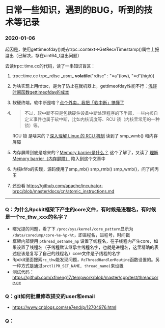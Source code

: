 # 日常一些知识，遇到的BUG，听到的技术等记录

### 2020-01-06

起因是，使用gettimeofday()减去trpc::context->GetRecvTimestamp()属性上报溢出（已解决，存在uint64_t溢出问题）

去读trpc::time.cc的代码，读了一串知识盲区：

1. trpc::time.cc trpc_rdtsc \__asm__ __volatile__("rdtsc" : "=a"(low), "=d"(high))

2. 为啥实现上用rdtsc，是为了防止在就机器上，gettimeofday性能不行：[浅谈时间函数gettimeofday的成本](https://blog.csdn.net/russell_tao/article/details/7185588)

3. 软硬终端，软中断是啥？[点个外卖，我把「软中断」搞懂了](https://www.mdeditor.tw/pl/ggsn)

4. > 不过，软中断不只是包括硬件设备中断处理程序的下半部，一些内核自定义事件也属于软中断，比如内核调度等、RCU 锁（内核里常用的一种锁）等。

   RCU 锁 是啥来的？[深入理解 Linux 的 RCU 机制](https://zhuanlan.zhihu.com/p/30583695) 读到了 smp_wmb() 和内存屏障

5. 内存屏障到底是啥来的？[Memory barrier是什么？](https://www.zhihu.com/question/20228202) 这个了解了，又读了 [理解 Memory barrier（内存屏障）](ttps://blog.csdn.net/zhangxiao93/article/details/42966279) 陷入到这个文章中

6. 内核kfifo的实现，源码使用了smp_mb() smp_rmb() smp_wmb()，问了问丙玉

7. 还没看 https://github.com/apache/incubator-brpc/blob/master/docs/cn/atomic_instructions.md

------

### Q：为什么Rpckit框架下产生的core文件，有时候是进程名，有时候是一个rc_thw_xxx的名字？

- 曙光提的问题，看了下  `/proc/sys/kernel/core_pattern`显示为 `/data/coredump/core-%e-%p-%t`，即进程名，进程号，时间戳
- 框架内部使用 `pthread_setname_np` 设置了线程名，在子线程内产生core，如果设置了线程名（子线程默认继承主线程名字，也就是进程名，这里精确的表述应该是复写了自己的线程名）core文件是子线程的名字
- Rpckit里面搜索`rc_thw`能发现问题，`RcThreadHandlerRoutine`函数设置的。另一种方式是通过`prctl(PR_SET_NAME, thread_name)`来设置
- 测试代码：https://github.com/xfmeng17/tempwork/blob/master/cpp/test/threadcore.cc

### Q：git如何批量修改提交的user和email

- https://www.cnblogs.com/se7end/p/12704976.html

### Q：















